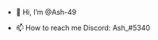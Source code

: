 - 👋 Hi, I’m @Ash-49

- 📫 How to reach me Discord: Ash_#5340
<!---
Ash-49/Ash-49 is a ✨ special ✨ repository because its `README.md` (this file) appears on your GitHub profile.
You can click the Preview link to take a look at your changes.
--->
